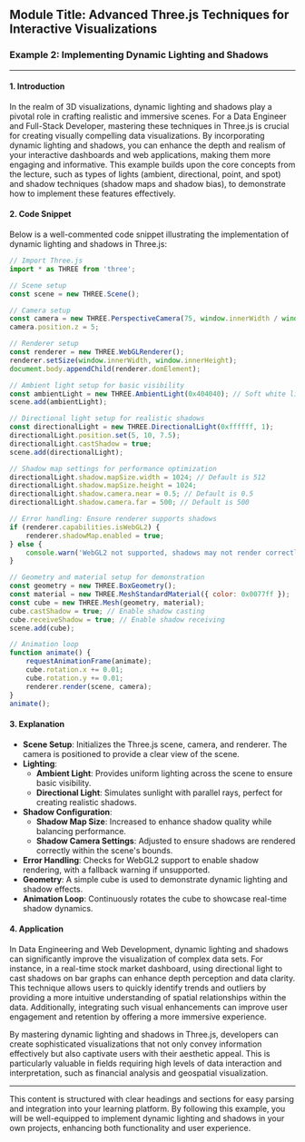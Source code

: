 ## Module Title: Advanced Three.js Techniques for Interactive Visualizations

### Example 2: Implementing Dynamic Lighting and Shadows

---

#### 1. Introduction

In the realm of 3D visualizations, dynamic lighting and shadows play a pivotal role in crafting realistic and immersive scenes. For a Data Engineer and Full-Stack Developer, mastering these techniques in Three.js is crucial for creating visually compelling data visualizations. By incorporating dynamic lighting and shadows, you can enhance the depth and realism of your interactive dashboards and web applications, making them more engaging and informative. This example builds upon the core concepts from the lecture, such as types of lights (ambient, directional, point, and spot) and shadow techniques (shadow maps and shadow bias), to demonstrate how to implement these features effectively.

#### 2. Code Snippet

Below is a well-commented code snippet illustrating the implementation of dynamic lighting and shadows in Three.js:

```javascript
// Import Three.js
import * as THREE from 'three';

// Scene setup
const scene = new THREE.Scene();

// Camera setup
const camera = new THREE.PerspectiveCamera(75, window.innerWidth / window.innerHeight, 0.1, 1000);
camera.position.z = 5;

// Renderer setup
const renderer = new THREE.WebGLRenderer();
renderer.setSize(window.innerWidth, window.innerHeight);
document.body.appendChild(renderer.domElement);

// Ambient light setup for basic visibility
const ambientLight = new THREE.AmbientLight(0x404040); // Soft white light
scene.add(ambientLight);

// Directional light setup for realistic shadows
const directionalLight = new THREE.DirectionalLight(0xffffff, 1);
directionalLight.position.set(5, 10, 7.5);
directionalLight.castShadow = true;
scene.add(directionalLight);

// Shadow map settings for performance optimization
directionalLight.shadow.mapSize.width = 1024; // Default is 512
directionalLight.shadow.mapSize.height = 1024;
directionalLight.shadow.camera.near = 0.5; // Default is 0.5
directionalLight.shadow.camera.far = 500; // Default is 500

// Error handling: Ensure renderer supports shadows
if (renderer.capabilities.isWebGL2) {
    renderer.shadowMap.enabled = true;
} else {
    console.warn('WebGL2 not supported, shadows may not render correctly.');
}

// Geometry and material setup for demonstration
const geometry = new THREE.BoxGeometry();
const material = new THREE.MeshStandardMaterial({ color: 0x0077ff });
const cube = new THREE.Mesh(geometry, material);
cube.castShadow = true; // Enable shadow casting
cube.receiveShadow = true; // Enable shadow receiving
scene.add(cube);

// Animation loop
function animate() {
    requestAnimationFrame(animate);
    cube.rotation.x += 0.01;
    cube.rotation.y += 0.01;
    renderer.render(scene, camera);
}
animate();
```

#### 3. Explanation

- **Scene Setup**: Initializes the Three.js scene, camera, and renderer. The camera is positioned to provide a clear view of the scene.
- **Lighting**: 
  - **Ambient Light**: Provides uniform lighting across the scene to ensure basic visibility.
  - **Directional Light**: Simulates sunlight with parallel rays, perfect for creating realistic shadows.
- **Shadow Configuration**:
  - **Shadow Map Size**: Increased to enhance shadow quality while balancing performance.
  - **Shadow Camera Settings**: Adjusted to ensure shadows are rendered correctly within the scene's bounds.
- **Error Handling**: Checks for WebGL2 support to enable shadow rendering, with a fallback warning if unsupported.
- **Geometry**: A simple cube is used to demonstrate dynamic lighting and shadow effects.
- **Animation Loop**: Continuously rotates the cube to showcase real-time shadow dynamics.

#### 4. Application

In Data Engineering and Web Development, dynamic lighting and shadows can significantly improve the visualization of complex data sets. For instance, in a real-time stock market dashboard, using directional light to cast shadows on bar graphs can enhance depth perception and data clarity. This technique allows users to quickly identify trends and outliers by providing a more intuitive understanding of spatial relationships within the data. Additionally, integrating such visual enhancements can improve user engagement and retention by offering a more immersive experience.

By mastering dynamic lighting and shadows in Three.js, developers can create sophisticated visualizations that not only convey information effectively but also captivate users with their aesthetic appeal. This is particularly valuable in fields requiring high levels of data interaction and interpretation, such as financial analysis and geospatial visualization.

--- 

This content is structured with clear headings and sections for easy parsing and integration into your learning platform. By following this example, you will be well-equipped to implement dynamic lighting and shadows in your own projects, enhancing both functionality and user experience.